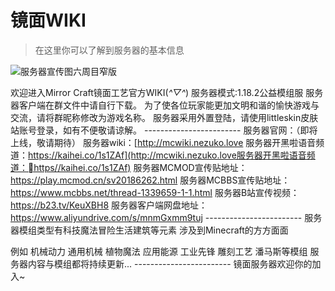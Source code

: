 # 镜面WIKI

> 在这里你可以了解到服务器的基本信息

![服务器宣传图六周目窄版](C:\Users\jiang\Desktop\糖源服务器\MCBBS宣传\服务器宣传图六周目窄版.jpg)

欢迎进入Mirror Craft镜面工艺官方WIKI(*^▽^*)
服务器模式:1.18.2公益模组服
服务器客户端在群文件中请自行下载。
为了使各位玩家能更加文明和谐的愉快游戏与交流，请将群昵称修改为游戏名称。
服务器采用外置登陆，请使用littleskin皮肤站账号登录，如有不便敬请谅解。
\------------------------
服务器官网：（即将上线，敬请期待）
服务器wiki：[http://mcwiki.nezuko.love
服务器开黑啦语音频道：https://kaihei.co/1s1ZAf](http://mcwiki.nezuko.love服务器开黑啦语音频道：https//kaihei.co/1s1ZAf)
服务器MCMOD宣传贴地址：https://play.mcmod.cn/sv20186262.html
服务器MCBBS宣传贴地址：https://www.mcbbs.net/thread-1339659-1-1.html
服务器B站宣传视频：https://b23.tv/KeuXBH8
服务器客户端网盘地址： https://www.aliyundrive.com/s/mnmGxmm9tuj
\------------------------
服务器模组类型有科技魔法冒险生活建筑等元素 涉及到Minecraft的方方面面

例如 机械动力 通用机械 植物魔法 应用能源 工业先锋 雕刻工艺 潘马斯等模组
服务器内容与模组都将持续更新...
\------------------------
镜面服务器欢迎你的加入~